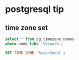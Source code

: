 # postgresql tip

## time zone set

```sql
select * from pg_timezone_names
where name like '%Seoul%';

SET TIME ZONE 'Asia/Seoul';
```
